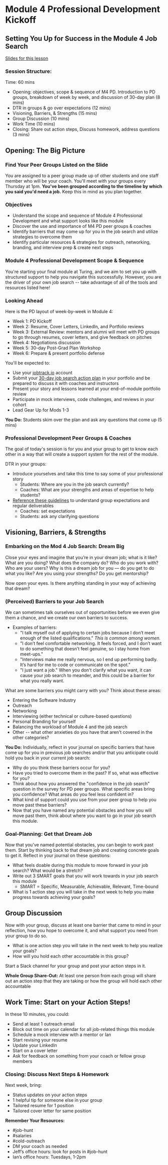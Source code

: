 # Module 4 Professional Development Kickoff

## Setting You Up for Success in the Module 4 Job Search

[Slides for this lesson](https://docs.google.com/presentation/d/1DNPivOJBUUnWlwD-n-2K9dysidWPyVFaqCvMmy87Irw/edit?usp=sharing)

### Session Structure:
Time: 60 mins

* Opening: objectives, scope & sequence of M4 PD. Introduction to PD groups, breakdown of week by week, and discussion of 30-day plan (8 mins)
* DTR in groups & go over expectations (12 mins)
* Visioning, Barriers, & Strengths (15 mins)
* Group Discussion (10 mins)
* Work Time (10 mins)
* Closing: Share out action steps, Discuss homework, address questions (3 mins)

## Opening: The Big Picture
### Find Your Peer Groups Listed on the Slide
You are assigned to a peer group made up of other students and one staff member who will be your coach. You'll meet with your groups every Thursday at 1pm. **You've been grouped according to the timeline by which you said you'd need a job.** Keep this in mind as you plan together.

### Objectives
* Understand the scope and sequence of Module 4 Professional Development and what support looks like this module
* Discover the use and importance of M4 PD peer groups & coaches
* Identify barriers that may come up for you in the job search and utilize strategies to overcome them
* Identify particular resources & strategies for outreach, networking, branding, and interview prep & create next steps

### Module 4 Professional Development Scope & Sequence
You're starting your final module at Turing, and we aim to set you up with structured support to help you navigate this successfully. However, you are the driver of your own job search -- take advantage of all of the tools and resources listed here!

### Looking Ahead
Here is the PD layout of week-by-week in Module 4:

* Week 1: PD Kickoff
* Week 2: Resume, Cover Letters, LinkedIn, and Portfolio reviews
* Week 3: External Review: mentors and alumni will meet with PD groups to go through resumes, cover letters, and give feedback on pitches
* Week 4: Negotiations discussion
* Week 5: 30-day Post-Grad Plan Workshop
* Week 6: Prepare & present portfolio defense

You'll be expected to:

* Use your [jobtrack.io](https://jobtrack.io/) account
* Submit your [30-day job search action plan](https://github.com/turingschool/career-development-curriculum/blob/master/module_four/post_grad_plan.md) in your portfolio and be prepared to discuss it with coaches and instructors
* Present your story and lessons learned at your end-of-module portfolio review
* Participate in mock interviews, code challenges, and reviews in your cohort
* Lead Gear Up for Mods 1-3 

**You Do:** Students skim over the plan and ask any questions that come up (5 mins) 

### Professional Development Peer Groups & Coaches
The goal of today's session is for you and your group to get to know each other in a way that will create a support system for the rest of the module.

DTR in your groups:

* Introduce yourselves and take this time to say some of your professional story
	* Students: Where are you in the job search currently?
	* Coaches: What are your strengths and areas of expertise to help students?
* [Reference these guidelines](https://github.com/turingschool/career-development-curriculum/blob/master/module_four/guidelines_for_peer_groups.md) to understand group expectations and regular deliverables
	* Coaches: set expectations
	* Students: ask any clarifying questions
	
## Visioning, Barriers, & Strengths
### Embarking on the Mod 4 Job Search: Dream Big
Close your eyes and imagine that you’re in your dream job; what is it like? What are you doing? What does the company do? Who do you work with? Who are your users? Why is this a dream job for you — do you get to do what you like? Are you using your strengths? Do you get mentorship?

Now open your eyes. Is there anything standing in your way of achieving that dream? 

### (Perceived) Barriers to your Job Search
We can sometimes talk ourselves out of opportunities before we even give them a chance, and we create our own barriers to success.

* Examples of barriers:
	* "I talk myself out of applying to certain jobs because I don’t meet enough of the listed qualifications."
*This is common among women.*
	* "I don’t feel comfortable networking. It feels forced, and I don’t want to do something that doesn’t feel genuine, so I stay home from meet-ups."
	* "Interviews make me really nervous, so I end up performing badly. It’s hard for me to code or communicate on the spot."
	* "I just want a job." When you don't clarify what you want, it can cause your job search to meander, and this could be a barrier for what you really want. 

What are some barriers you might carry with you? Think about these areas:

* Entering the Software Industry
* Outreach
* Networking
* Interviewing (either technical or culture-based questions)
* Personal Branding for yourself
* Balancing the workload of Module 4 and the job search
* Other -- what other anxieties do you have that aren't covered in the other categories? 

**You Do:**
Individually, reflect in your journal on specific barriers that have come up for you in previous job searches and/or that you anticipate could hold you back in your current job search: 

* Why do you think these barriers occur for you? 
* Have you tried to overcome them in the past? If so, what was effective for you? 
* Think about how you answered the "confidence in the job search" question in the survey for PD peer groups. What specific areas bring you confidence? What areas do you feel less confident in?
* What kind of support could you use from your peer group to help you move past these barriers? 
* Now that you have named any potential obstacles and how you will move past them, think about where you want to go in your job search this module. 

### Goal-Planning: Get that Dream Job
Now that you’ve named potential obstacles, you can begin to work past them. Start by thinking back to that dream job and creating concrete goals to get it. Reflect in your journal on these questions:

* What feels doable during this module to move forward in your job search? What would be a stretch?
* Write out 3 SMART goals that you will work towards in your job search this module
	* SMART = Specific, Measurable, Achievable, Relevant, Time-bound
* What is 1 action step you will take in the next week to help you make progress towards achieving your goals? 

## Group Discussion
Now with your group, discuss at least one barrier that came to mind in your reflection, how you hope to overcome it, and what support you need from your group to do so.
 
 * What is one action step you will take in the next week to help you realize your goals?
 * How will you hold each other accountable in this group?
 
 Start a Slack channel for your group and post your action steps in it.
 
 **Whole Group Share-Out:**
 At least one person from each group will share out an action step that they are taking or how the group will hold each other accountable

## Work Time: Start on your Action Steps!
In these 10 minutes, you could:

* Send at least 1 outreach email
* Block out time on your calendar for all job-related things this module
* Schedule a mock interview with a mentor or Ian
* Start revising your resume
* Update your LinkedIn
* Start on a cover letter
* Ask for feedback on something from your coach or fellow group members

### Closing: Discuss Next Steps & Homework
Next week, bring:

* Status updates on your action steps
* 1 helpful tip for someone else in your group
* Tailored resume for 1 position
* Tailored cover letter for same position

**Remember Your Resources:**

* #job-hunt
* #salaries
* #cold-outreach
* DM your coach as needed
* Jeff’s office hours: look for posts in #job-hunt
* Ian’s office hours: Tuesdays, 1-2pm
